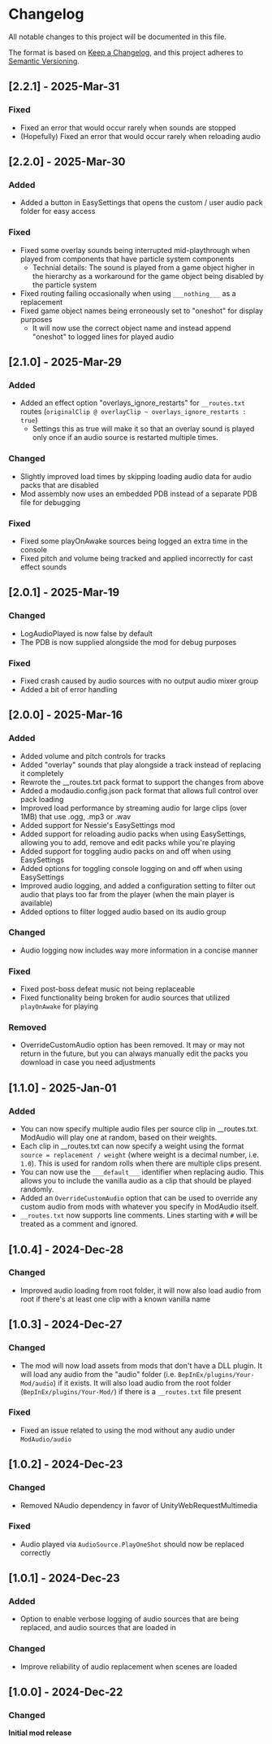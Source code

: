 # Changelog

All notable changes to this project will be documented in this file.

The format is based on [Keep a Changelog](https://keepachangelog.com/en/1.1.0/),
and this project adheres to [Semantic Versioning](https://semver.org/spec/v2.0.0.html).

## [2.2.1] - 2025-Mar-31

### Fixed

- Fixed an error that would occur rarely when sounds are stopped
- (Hopefully) Fixed an error that would occur rarely when reloading audio

## [2.2.0] - 2025-Mar-30

### Added

- Added a button in EasySettings that opens the custom / user audio pack folder for easy access

### Fixed

- Fixed some overlay sounds being interrupted mid-playthrough when played from components that have particle system components
  - Technial details: The sound is played from a game object higher in the hierarchy as a workaround for the game object being disabled by the particle system
- Fixed routing failing occasionally when using `___nothing___` as a replacement
- Fixed game object names being erroneously set to "oneshot" for display purposes
  - It will now use the correct object name and instead append "oneshot" to logged lines for played audio

## [2.1.0] - 2025-Mar-29

### Added

- Added an effect option "overlays_ignore_restarts" for `__routes.txt` routes (`originalClip @ overlayClip ~ overlays_ignore_restarts : true`)
  - Settings this as true will make it so that an overlay sound is played only once if an audio source is restarted multiple times.

### Changed

- Slightly improved load times by skipping loading audio data for audio packs that are disabled
- Mod assembly now uses an embedded PDB instead of a separate PDB file for debugging

### Fixed

- Fixed some playOnAwake sources being logged an extra time in the console
- Fixed pitch and volume being tracked and applied incorrectly for cast effect sounds

## [2.0.1] - 2025-Mar-19

### Changed

- LogAudioPlayed is now false by default
- The PDB is now supplied alongside the mod for debug purposes

### Fixed

- Fixed crash caused by audio sources with no output audio mixer group
- Added a bit of error handling

## [2.0.0] - 2025-Mar-16

### Added

- Added volume and pitch controls for tracks
- Added "overlay" sounds that play alongside a track instead of replacing it completely
- Rewrote the __routes.txt pack format to support the changes from above
- Added a modaudio.config.json pack format that allows full control over pack loading
- Improved load performance by streaming audio for large clips (over 1MB) that use .ogg, .mp3 or .wav
- Added support for Nessie's EasySettings mod
- Added support for reloading audio packs when using EasySettings, allowing you to add, remove and edit packs while you're playing
- Added support for toggling audio packs on and off when using EasySettings
- Added options for toggling console logging on and off when using EasySettings
- Improved audio logging, and added a configuration setting to filter out audio that plays too far from the player (when the main player is available)
- Added options to filter logged audio based on its audio group

### Changed

- Audio logging now includes way more information in a concise manner

### Fixed

- Fixed post-boss defeat music not being replaceable 
- Fixed functionality being broken for audio sources that utilized `playOnAwake` for playing

### Removed

- OverrideCustomAudio option has been removed. It may or may not return in the future, but you can always manually edit the packs you download in case you need adjustments

## [1.1.0] - 2025-Jan-01

### Added

- You can now specify multiple audio files per source clip in __routes.txt. ModAudio will play one at random, based on their weights.
- Each clip in __routes.txt can now specify a weight using the format `source = replacement / weight` (where weight is a decimal number, i.e. `1.0`). This is used for random rolls when there are multiple clips present.
- You can now use the `___default___` identifier when replacing audio. This allows you to include the vanilla audio as a clip that should be played randomly.
- Added an `OverrideCustomAudio` option that can be used to override any custom audio from mods with whatever you specify in ModAudio itself.
- `__routes.txt` now supports line comments. Lines starting with `#` will be treated as a comment and ignored.

## [1.0.4] - 2024-Dec-28

### Changed

- Improved audio loading from root folder, it will now also load audio from root if there's at least one clip with a known vanilla name

## [1.0.3] - 2024-Dec-27

### Changed

- The mod will now load assets from mods that don't have a DLL plugin. It will load any audio from the "audio" folder (i.e. `BepInEx/plugins/Your-Mod/audio`) if it exists. It will also load audio from the root folder (`BepInEx/plugins/Your-Mod/`) if there is a `__routes.txt` file present

### Fixed

- Fixed an issue related to using the mod without any audio under `ModAudio/audio`

## [1.0.2] - 2024-Dec-23

### Changed

- Removed NAudio dependency in favor of UnityWebRequestMultimedia

### Fixed

- Audio played via `AudioSource.PlayOneShot` should now be replaced correctly

## [1.0.1] - 2024-Dec-23

### Added

- Option to enable verbose logging of audio sources that are being replaced, and audio sources that are loaded in

### Changed

- Improve reliability of audio replacement when scenes are loaded

## [1.0.0] - 2024-Dec-22

### Changed

**Initial mod release**